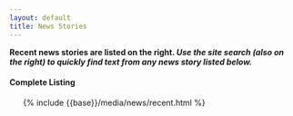 ```yaml
---
layout: default
title: News Stories
---
```

**Recent news stories are listed on the right. *Use the site search
(also on the right) to quickly find text from any news story listed
below.***

#### Complete Listing
<ul>
{% include {{base}}/media/news/recent.html %}
<ul>
